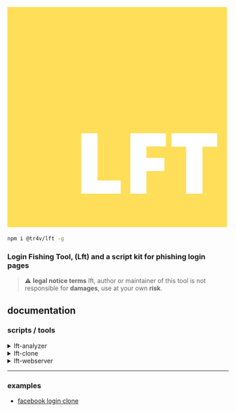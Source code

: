 ![](https://github.com/J4c5/Lft/raw/assets/Silton%20Studios.png)
```sh
npm i @tr4v/lft -g
```
### Login Fishing Tool, (Lft) and a script kit for phishing login pages

> ⚠️ **legal notice terms**
> lft, author or maintainer of this tool is not responsible for **damages**, use at your own **risk**.

## documentation 
### scripts / tools
<details>
  <summary>lft-analyzer</summary>
  
  ### description
  _CLI to parse html code, and code manipulation_
  
  ### commands
  - remove [options] <url>
  - add [options] <script-html-code>
  - modify [options] <file>
  - mount  <mhtml/file>
  
</details>

<details>
  <summary>lft-clone</summary>
  
  ### description
  _CLI to clone login pages_
  
  ### commands
  - clone [options] <url>
  
</details>
<details>
  <summary>lft-webserver</summary>
  
  ### description
  _CLI to create phishing server_
  
  ### commands
  - listen [options] <port>
  
</details>

----
### examples
- [facebook login clone](https://github.com/J4c5/Lft/blob/assets/exe/facebook.md) 
